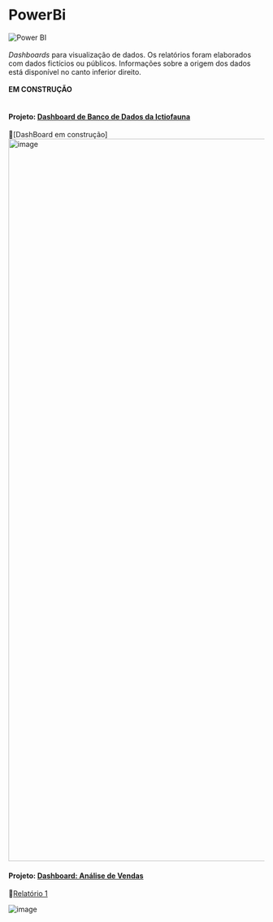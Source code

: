 # PowerBi
![Power BI](https://img.shields.io/badge/-Power%20BI-black?style=plastic&logo=Power-BI)
<br></br>
_Dashboards_ para visualização de dados. Os relatórios foram elaborados com dados fictícios ou públicos. Informações sobre a origem dos dados está disponível no canto inferior direito.
<br></br>
**EM CONSTRUÇÃO**
<br></br>

#### Projeto: [Dashboard de Banco de Dados da Ictiofauna](https://app.powerbi.com/view?r=eyJrIjoiNjU2MDY1YzMtNzU3My00YjQyLWI5NTEtNzVmNjRhZGIzODg4IiwidCI6IjhjZTM3NDEyLWVhNGItNDRlMC1iYjhmLWU0NDQ2YTgxMTAzNyJ9&pageName=ReportSection08c7f7c0d9990d1e4ca3)
:book:[DashBoard em construção]
<img width="1423" alt="image" src="https://user-images.githubusercontent.com/28782509/223494452-829d8b53-96b6-4c42-a4f1-8884f0097439.png">


#### Projeto: [Dashboard: Análise de Vendas](https://app.powerbi.com/view?r=eyJrIjoiNDljMWFhZDMtZmJmNS00MGI3LWJiNGEtZTQ4ZTMzZjIxMjNiIiwidCI6IjhjZTM3NDEyLWVhNGItNDRlMC1iYjhmLWU0NDQ2YTgxMTAzNyJ9&pageName=ReportSection)
:book:[Relatório 1](https://github.com/nfreitas1990/PowerBi/blob/main/Projeto_1/Relatorio_Projeto%201.pdf)

![image](https://user-images.githubusercontent.com/28782509/176981989-e52cbe6f-0e91-4eb7-a701-07d090b4c146.png)





